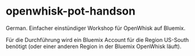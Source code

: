 # openwhisk-pot-handson
German. Einfacher einstündiger Workshop für OpenWhisk auf Bluemix.

Für die Durchführung wird ein Bluemix Account für die Region US-South benötigt (oder einer anderen Region in der Bluemix OpenWhisk läuft).
